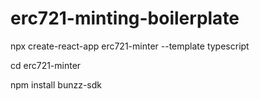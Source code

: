 # erc721-minting-boilerplate
npx create-react-app erc721-minter --template typescript

cd erc721-minter

npm install bunzz-sdk
